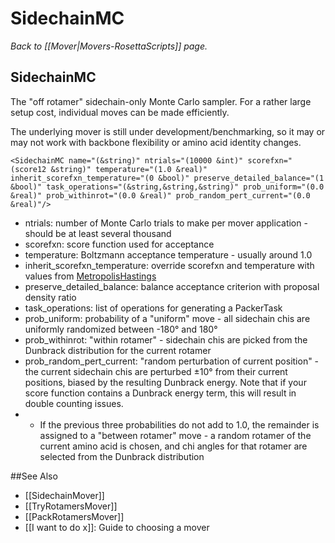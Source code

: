 # SidechainMC
*Back to [[Mover|Movers-RosettaScripts]] page.*
## SidechainMC

The "off rotamer" sidechain-only Monte Carlo sampler. For a rather large setup cost, individual moves can be made efficiently.

The underlying mover is still under development/benchmarking, so it may or may not work with backbone flexibility or amino acid identity changes.

```
<SidechainMC name="(&string)" ntrials="(10000 &int)" scorefxn="(score12 &string)" temperature="(1.0 &real)" inherit_scorefxn_temperature="(0 &bool)" preserve_detailed_balance="(1 &bool)" task_operations="(&string,&string,&string)" prob_uniform="(0.0 &real)" prob_withinrot="(0.0 &real)" prob_random_pert_current="(0.0 &real)"/>
```

-   ntrials: number of Monte Carlo trials to make per mover application - should be at least several thousand
-   scorefxn: score function used for acceptance
-   temperature: Boltzmann acceptance temperature - usually around 1.0
-   inherit\_scorefxn\_temperature: override scorefxn and temperature with values from [MetropolisHastings](#MetropolisHastings)
-   preserve\_detailed\_balance: balance acceptance criterion with proposal density ratio
-   task\_operations: list of operations for generating a PackerTask
-   prob\_uniform: probability of a "uniform" move - all sidechain chis are uniformly randomized between -180° and 180°
-   prob\_withinrot: "within rotamer" - sidechain chis are picked from the Dunbrack distribution for the current rotamer
-   prob\_random\_pert\_current: "random perturbation of current position" - the current sidechain chis are perturbed ±10° from their current positions, biased by the resulting Dunbrack energy. Note that if your score function contains a Dunbrack energy term, this will result in double counting issues.
-   - If the previous three probabilities do not add to 1.0, the remainder is assigned to a "between rotamer" move - a random rotamer of the current amino acid is chosen, and chi angles for that rotamer are selected from the Dunbrack distribution


##See Also

* [[SidechainMover]]
* [[TryRotamersMover]]
* [[PackRotamersMover]]
* [[I want to do x]]: Guide to choosing a mover
